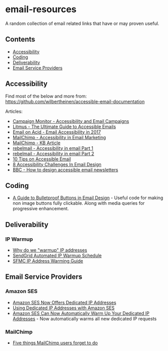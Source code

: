 # email-resources
A random collection of email related links that have or may proven useful.

## Contents

* [Accessibility](#accessibility)
* [Coding](#coding)
* [Deliverability](#deliverability)
* [Email Service Providers](#email-service-providers)

## Accessibility

Find most of the below and more from:
https://github.com/wilbertheinen/accessible-email-documentation

Articles:
* [Campaign Monitor - Accessibility and Email Campaigns](https://www.campaignmonitor.com/resources/guides/accessibility/)
* [Litmus - The Ultimate Guide to  Accessible Emails](https://litmus.com/blog/ultimate-guide-accessible-emails)
* [Email on Acid - Email Accessibility in 2017](https://www.emailonacid.com/blog/article/email-development/email-accessibilty-in-2017)
* [MailChimp - Accessibility in Email Marketing](https://blog.mailchimp.com/accessibility-in-email-marketing/)
* [MailChimp - KB Article](http://kb.mailchimp.com/campaigns/previews-and-tests/accessibility-in-email-marketing)
* [rebelmail - Accessibility in email Part 1](http://blog.rebelmail.com/accessibility-in-email/)
* [rebelmail - Accessibility in email Part 2](http://blog.rebelmail.com/accessibility-in-email-part-ii/)
* [10 Tips on Accessible Email](http://eroi.com/ideas/10-tips-on-accessible-email/)
* [8 Accessibility Challenges In Email Design](https://savvyinbox.com/8-accessibility-challenges-in-email-design-dee9655f8f90#.a27ib6ckh)
* [BBC - How to design accessible email newsletters](http://www.bbc.co.uk/gel/guidelines/how-to-design-accessible-email-newsletters)

## Coding

* [A Guide to Bulletproof Buttons in Email Design](https://litmus.com/blog/a-guide-to-bulletproof-buttons-in-email-design) - Useful code for making non image buttons fully clickable. Along with media queries for progressive enhancement.

## Deliverability

### IP Warmup

* [Why do we "warmup" IP addresses](https://wordtothewise.com/2014/04/warmup-ip-addresses/)
* [SendGrid Automated IP Warmup Schedule](https://sendgrid.com/docs/API_Reference/Web_API_v3/IP_Management/ip_warmup_schedule.html)
* [SFMC IP Address Warming Guide](https://help.marketingcloud.com/en/documentation/exacttarget/resources/email_deliverability/ip_address_warming_guide/)

## Email Service Providers

### Amazon SES

* [Amazon SES Now Offers Dedicated IP Addresses](https://aws.amazon.com/blogs/ses/amazon-ses-now-offers-dedicated-ip-addresses/)
* [Using Dedicated IP Addresses with Amazon SES](http://docs.aws.amazon.com/ses/latest/DeveloperGuide/dedicated-ips.html)
* [Amazon SES Can Now Automatically Warm Up Your Dedicated IP Addresses](https://aws.amazon.com/blogs/ses/amazon-ses-can-now-automatic-warm-up-your-dedicated-ip-addresses/) - Now automatically warms all new dedicated IP requests

### MailChimp

* [Five things MailChimp users forget to do](https://emailpixels.com/five-things-mailchimp-users-forget/)